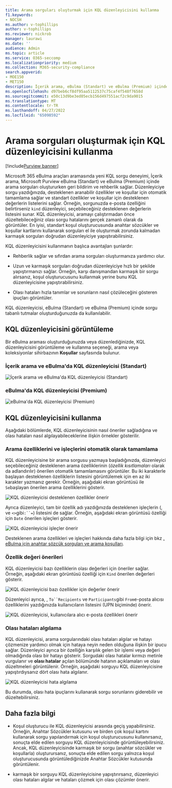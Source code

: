 ```yaml
---
title: Arama sorguları oluşturmak için KQL düzenleyicisini kullanma
f1.keywords:
- NOCSH
ms.author: v-tophillips
author: v-tophillips
ms.reviewer: nickrob
manager: laurawi
ms.date: ''
audience: Admin
ms.topic: article
ms.service: O365-seccomp
ms.localizationpriority: medium
ms.collection: M365-security-compliance
search.appverid:
- MOE150
- MET150
description: İçerik arama, eBulma (Standart) ve eBulma (Premium) içinde eBulma arama sorgularını yapılandırmak için KQL düzenleyicisini kullanabilirsiniz.
ms.openlocfilehash: d97beb6cf8df95aa5112537c75caf4f548f7658d
ms.sourcegitcommit: e50c13d9be3ed05ecb156d497551acf2c9da9015
ms.translationtype: MT
ms.contentlocale: tr-TR
ms.lasthandoff: 04/27/2022
ms.locfileid: "65098592"
---
```

# <a name="use-the-kql-editor-to-build-search-queries"></a>Arama sorguları oluşturmak için KQL düzenleyicisini kullanma

[!include[Purview banner](../includes/purview-rebrand-banner.md)]

Microsoft 365 eBulma araçları aramasında yeni KQL sorgu deneyimi, İçerik arama, Microsoft Purview eBulma (Standart) ve eBulma (Premium) içinde arama sorguları oluştururken geri bildirim ve rehberlik sağlar. Düzenleyiciye sorgu yazdığınızda, desteklenen aranabilir özellikler ve koşullar için otomatik tamamlama sağlar ve standart özellikler ve koşullar için desteklenen değerlerin listelerini sağlar. Örneğin, sorgunuzda e-posta özelliğini belirtirseniz `kind` düzenleyici, seçebileceğiniz desteklenen değerlerin listesini sunar. KQL düzenleyicisi, aramayı çalıştırmadan önce düzeltebileceğiniz olası sorgu hatalarını gerçek zamanlı olarak da görüntüler. En iyisi, standart koşul oluşturucusunda anahtar sözcükler ve koşullar kartlarını kullanarak sorguları el ile oluşturmak zorunda kalmadan karmaşık sorguları doğrudan düzenleyiciye yapıştırabilirsiniz.
  
KQL düzenleyicisini kullanmanın başlıca avantajları şunlardır:

- Rehberlik sağlar ve sıfırdan arama sorguları oluşturmanıza yardımcı olur.

- Uzun ve karmaşık sorguları doğrudan düzenleyiciye hızlı bir şekilde yapıştırmanızı sağlar. Örneğin, karşı danışmandan karmaşık bir sorgu alırsanız, koşul oluşturucusunu kullanmak yerine bunu KQL düzenleyicisine yapıştırabilirsiniz.

- Olası hataları hızla tanımlar ve sorunların nasıl çözüleceğini gösteren ipuçları görüntüler.

KQL düzenleyicisi, eBulma (Standart) ve eBulma (Premium) içinde sorgu tabanlı tutmalar oluşturduğunuzda da kullanılabilir.

## <a name="displaying-the-kql-editor"></a>KQL düzenleyicisini görüntüleme

Bir eBulma araması oluşturduğunuzda veya düzenlediğinizde, KQL düzenleyicisini görüntüleme ve kullanma seçeneği, arama veya koleksiyonlar sihirbazının **Koşullar** sayfasında bulunur.

### <a name="kql-editor-in-content-search-and-ediscovery-standard"></a>İçerik arama ve eBulma'da KQL düzenleyicisi (Standart)

![İçerik arama ve eBulma'da KQL düzenleyicisi (Standart)](../media/KQLEditorCore.png)

### <a name="kql-editor-in-ediscovery-premium"></a>eBulma'da KQL düzenleyicisi (Premium)

![eBulma'da KQL düzenleyicisi (Premium)](../media/KQLEditorAdvanced.png)

## <a name="using-the-kql-editor"></a>KQL düzenleyicisini kullanma

Aşağıdaki bölümlerde, KQL düzenleyicisinin nasıl öneriler sağladığına ve olası hataları nasıl algılayabileceklerine ilişkin örnekler gösterilir.

### <a name="autocompletion-of-search-properties-and-operators"></a>Arama özelliklerini ve işleçlerini otomatik olarak tamamlama

KQL düzenleyicisine bir arama sorgusu yazmaya başladığınızda, düzenleyici seçebileceğiniz desteklenen arama özelliklerinin (*özellik kısıtlamaları* olarak da adlandırılır) önerilen otomatik tamamlamasını görüntüler. Bu iki karakterle başlayan desteklenen özelliklerin listesini görüntülemek için en az iki karakter yazmanız gerekir. Örneğin, aşağıdaki ekran görüntüsü ile `Se`başlayan önerilen arama özelliklerini gösterir.

![KQL düzenleyicisi desteklenen özellikler önerir](../media/KQLEditorAutoCompleteProperties.png)

Ayrıca düzenleyici, tam bir özellik adı yazdığınızda desteklenen işleçlerin (, ve `<>`gibi`:``=`) listesini de sağlar. Örneğin, aşağıdaki ekran görüntüsü özelliği için `Date` önerilen işleçleri gösterir.

![KQL düzenleyicisi işleçler önerir](../media/KQLEditorOperatorSuggestions.png)

Desteklenen arama özellikleri ve işleçleri hakkında daha fazla bilgi için bkz [. eBulma için anahtar sözcük sorguları ve arama koşulları](keyword-queries-and-search-conditions.md).

### <a name="property-value-suggestions"></a>Özellik değeri önerileri

KQL düzenleyicisi bazı özelliklerin olası değerleri için öneriler sağlar. Örneğin, aşağıdaki ekran görüntüsü özelliği için `Kind` önerilen değerleri gösterir.

![KQL düzenleyicisi bazı özellikler için değerler önerir](../media/KQLEditorValueSuggestions.png)

Düzenleyici ayrıca, , `To``Recipients` ve `Participants`gibi `From`e-posta alıcısı özelliklerini yazdığınızda kullanıcıların listesini (UPN biçiminde) önerir.

![KQL düzenleyicisi, kullanıcılara alıcı e-posta özellikleri önerir](../media/KQLEditorRecipientSuggestions.png)

### <a name="detection-of-potential-errors"></a>Olası hataları algılama

KQL düzenleyicisi, arama sorgularındaki olası hataları algılar ve hatayı çözmenize yardımcı olmak için hataya neyin neden olduğuna ilişkin bir ipucu sağlar. Düzenleyici ayrıca bir özelliğin karşılık gelen bir işlemi veya değeri olmadığında olası bir hatayı gösterir. Sorgudaki olası hatalar kırmızı metinle vurgulanır ve **olası hatalar** açılan bölümünde hatanın açıklamaları ve olası düzeltmeleri görüntülenir. Örneğin, aşağıdaki sorguyu KQL düzenleyicisine yapıştırdıysanız dört olası hata algılanır.

![KQL düzenleyicisi hata algılama](../media/KQLEditorErrorDetection.png)

Bu durumda, olası hata ipuçlarını kullanarak sorgu sorunlarını giderebilir ve düzeltebilirsiniz.

## <a name="more-information"></a>Daha fazla bilgi

- Koşul oluşturucu ile KQL düzenleyicisi arasında geçiş yapabilirsiniz. Örneğin, Anahtar Sözcükler kutusunu ve birden çok koşul kartını kullanarak sorgu yapılandırmak için koşul oluşturucusunu kullanırsanız, sonuçta elde edilen sorguyu KQL düzenleyicisinde görüntüleyebilirsiniz. Ancak, KQL düzenleyicisinde karmaşık bir sorgu (anahtar sözcükler ve koşullarla) oluşturursanız, sonuçta elde edilen sorgu yalnızca koşul oluşturucusunda görüntülediğinizde Anahtar Sözcükler kutusunda görüntülenir.

- karmaşık bir sorguyu KQL düzenleyicisine yapıştırırsanız, düzenleyici olası hataları algılar ve hataları çözmek için olası çözümler önerir.
